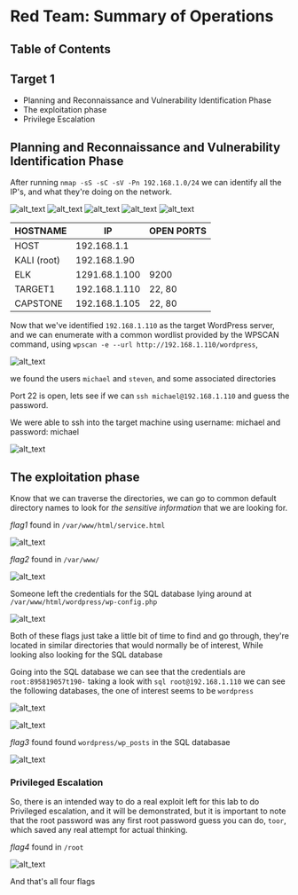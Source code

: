 # Red Team: Summary of Operations
## Table of Contents
## **Target 1**
  - Planning and Reconnaissance and Vulnerability Identification Phase
  - The exploitation phase
  - Privilege Escalation

## Planning and Reconnaissance and Vulnerability Identification Phase

After running `nmap -sS -sC -sV -Pn 192.168.1.0/24` we can identify all the IP's, and what they're doing on the network.

![alt_text](pictures/nmapscan1.PNG)
![alt_text](pictures/nmapscan2.PNG)
![alt_text](pictures/nmapscan3.PNG)
![alt_text](pictures/nmapscan4.PNG)
![alt_text](pictures/nmapscan5.PNG)

| HOSTNAME       |     IP        | OPEN PORTS |
|----------------|---------------|------------|
| HOST           | 192.168.1.1   |            |
| KALI (root)    | 192.168.1.90  |            |
| ELK            | 1291.68.1.100 |   9200     |
| TARGET1        | 192.168.1.110 |  22, 80    |
| CAPSTONE       | 192.168.1.105 |  22, 80    |

Now that we've identified `192.168.1.110` as the target WordPress server, and we can enumerate with a common wordlist provided by the WPSCAN command, using `wpscan -e --url http://192.168.1.110/wordpress`,

![alt_text](pictures/wpscan.PNG)

we found the users `michael` and `steven`, and some associated directories

Port 22 is open, lets see if we can `ssh michael@192.168.1.110` and guess the password.

We were able to ssh into the target machine using username: michael and password: michael

![alt_text](pictures/ssh.PNG)

## The exploitation phase
Know that we can traverse the directories, we can go to common default directory names to look for *the sensitive information* that we are looking for.

*flag1*
found in `/var/www/html/service.html`

![alt_text](pictures/flag1.PNG)

*flag2*
found in `/var/www/`

![alt_text](pictures/flag2.PNG)

Someone left the credentials for the SQL database lying around at `/var/www/html/wordpress/wp-config.php`

![alt_text](pictures/sqldb.PNG)

Both of these flags just take a little bit of time to find and go through, they're located in similar directories that would normally be of interest, While looking also looking for the SQL database

Going into the SQL database we can see that the credentials are `root:895819057t190-` taking a look with `sql root@192.168.1.110` we can see the following databases, the one of interest seems to be `wordpress`

![alt_text](pictures/sql_screenshot1.PNG)

![alt_text](pictures/sql_screenshot2.PNG)

*flag3* found found `wordpress/wp_posts` in the SQL databasae

![alt_text](pictures/flag3.PNG)

### Privileged Escalation

So, there is an intended way to do a real exploit left for this lab to do Privileged escalation, and it will be demonstrated, but it is important to note that the root password was any first root password guess you can do, `toor`, which saved any real attempt for actual thinking.

*flag4* 
found in `/root`

![alt_text](pictures/flag4.PNG)

And that's all four flags
